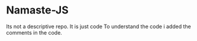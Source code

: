 # Namaste-JS
Its not a descriptive repo. It is just code
To understand the code i added the comments in the code.
